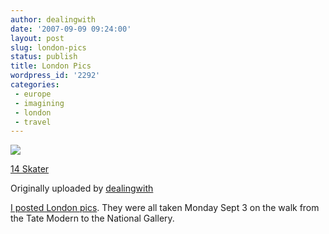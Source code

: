 ```yaml
---
author: dealingwith
date: '2007-09-09 09:24:00'
layout: post
slug: london-pics
status: publish
title: London Pics
wordpress_id: '2292'
categories:
 - europe
 - imagining
 - london
 - travel
---
```


[![][1]][2]

[14 Skater][3]

Originally uploaded by [dealingwith][4]

[I posted London pics][5]. They were all taken Monday Sept 3 on the walk from
the Tate Modern to the National Gallery.

   [1]: http://farm2.static.flickr.com/1237/1350078731_f87c7c17e6_m.jpg

   [2]: http://www.flickr.com/photos/dealingwith/1350078731/ (photo sharing)

   [3]: http://www.flickr.com/photos/dealingwith/1350078731/

   [4]: http://www.flickr.com/people/dealingwith/

   [5]: http://www.flickr.com/photos/dealingwith/sets/72157601924132894/

